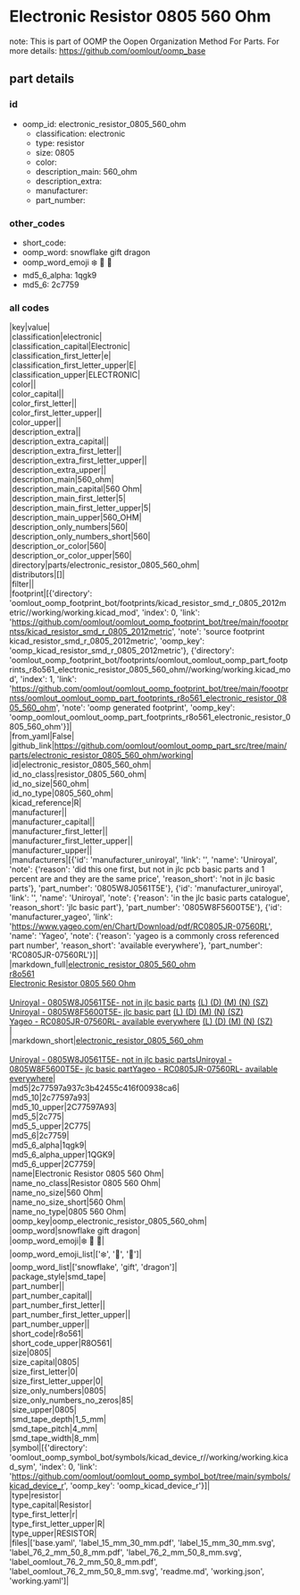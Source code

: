 # Electronic Resistor 0805 560 Ohm  

note: This is part of OOMP the Oopen Organization Method For Parts. For more details: https://github.com/oomlout/oomp_base

##  part details





### id
* oomp_id: electronic_resistor_0805_560_ohm
  * classification: electronic
  * type: resistor
  * size: 0805
  * color: 
  * description_main: 560_ohm
  * description_extra: 
  * manufacturer: 
  * part_number: 

### other_codes
* short_code: 
* oomp_word: snowflake gift dragon
* oomp_word_emoji :snowflake: :gift: :dragon:
* md5_6_alpha: 1qgk9
* md5_6: 2c7759

### all codes 
|key|value|  
|classification|electronic|  
|classification_capital|Electronic|  
|classification_first_letter|e|  
|classification_first_letter_upper|E|  
|classification_upper|ELECTRONIC|  
|color||  
|color_capital||  
|color_first_letter||  
|color_first_letter_upper||  
|color_upper||  
|description_extra||  
|description_extra_capital||  
|description_extra_first_letter||  
|description_extra_first_letter_upper||  
|description_extra_upper||  
|description_main|560_ohm|  
|description_main_capital|560 Ohm|  
|description_main_first_letter|5|  
|description_main_first_letter_upper|5|  
|description_main_upper|560_OHM|  
|description_only_numbers|560|  
|description_only_numbers_short|560|  
|description_or_color|560|  
|description_or_color_upper|560|  
|directory|parts/electronic_resistor_0805_560_ohm|  
|distributors|[]|  
|filter||  
|footprint|[{'directory': 'oomlout_oomp_footprint_bot/footprints/kicad_resistor_smd_r_0805_2012metric//working/working.kicad_mod', 'index': 0, 'link': 'https://github.com/oomlout/oomlout_oomp_footprint_bot/tree/main/foootprntss/kicad_resistor_smd_r_0805_2012metric', 'note': 'source footprint kicad_resistor_smd_r_0805_2012metric', 'oomp_key': 'oomp_kicad_resistor_smd_r_0805_2012metric'}, {'directory': 'oomlout_oomp_footprint_bot/footprints/oomlout_oomlout_oomp_part_footprints_r8o561_electronic_resistor_0805_560_ohm//working/working.kicad_mod', 'index': 1, 'link': 'https://github.com/oomlout/oomlout_oomp_footprint_bot/tree/main/foootprntss/oomlout_oomlout_oomp_part_footprints_r8o561_electronic_resistor_0805_560_ohm', 'note': 'oomp generated footprint', 'oomp_key': 'oomp_oomlout_oomlout_oomp_part_footprints_r8o561_electronic_resistor_0805_560_ohm'}]|  
|from_yaml|False|  
|github_link|https://github.com/oomlout/oomlout_oomp_part_src/tree/main/parts/electronic_resistor_0805_560_ohm/working|  
|id|electronic_resistor_0805_560_ohm|  
|id_no_class|resistor_0805_560_ohm|  
|id_no_size|560_ohm|  
|id_no_type|0805_560_ohm|  
|kicad_reference|R|  
|manufacturer||  
|manufacturer_capital||  
|manufacturer_first_letter||  
|manufacturer_first_letter_upper||  
|manufacturer_upper||  
|manufacturers|[{'id': 'manufacturer_uniroyal', 'link': '', 'name': 'Uniroyal', 'note': {'reason': 'did this one first, but not in jlc pcb basic parts and 1 percent are and they are the same price', 'reason_short': 'not in jlc basic parts'}, 'part_number': '0805W8J0561T5E'}, {'id': 'manufacturer_uniroyal', 'link': '', 'name': 'Uniroyal', 'note': {'reason': 'in the jlc basic parts catalogue', 'reason_short': 'jlc basic part'}, 'part_number': '0805W8F5600T5E'}, {'id': 'manufacturer_yageo', 'link': 'https://www.yageo.com/en/Chart/Download/pdf/RC0805JR-07560RL', 'name': 'Yageo', 'note': {'reason': 'yageo is a commonly cross referenced part number', 'reason_short': 'available everywhere'}, 'part_number': 'RC0805JR-07560RL'}]|  
|markdown_full|[electronic_resistor_0805_560_ohm](https://github.com/oomlout/oomlout_oomp_part_src/tree/main/parts/electronic_resistor_0805_560_ohm/working)<br>[r8o561](https://github.com/oomlout/oomlout_oomp_part_src/tree/main/parts/electronic_resistor_0805_560_ohm/working)<br>[Electronic Resistor 0805 560 Ohm](https://github.com/oomlout/oomlout_oomp_part_src/tree/main/parts/electronic_resistor_0805_560_ohm/working)<br><br>[Uniroyal - 0805W8J0561T5E- not in jlc basic parts]() [(L)  ](https://www.lcsc.com/search?q=0805W8J0561T5E)[(D)  ](https://www.digikey.com/en/products?keywords=0805W8J0561T5E)[(M)  ](https://www.mouser.com/Search/Refine?Keyword=0805W8J0561T5E)[(N)  ](https://www.newark.com/search?st=0805W8J0561T5E)[(SZ)  ](https://so.szlcsc.com/global.html?k=0805W8J0561T5E)<br>[Uniroyal - 0805W8F5600T5E- jlc basic part]() [(L)  ](https://www.lcsc.com/search?q=0805W8F5600T5E)[(D)  ](https://www.digikey.com/en/products?keywords=0805W8F5600T5E)[(M)  ](https://www.mouser.com/Search/Refine?Keyword=0805W8F5600T5E)[(N)  ](https://www.newark.com/search?st=0805W8F5600T5E)[(SZ)  ](https://so.szlcsc.com/global.html?k=0805W8F5600T5E)<br>[Yageo - RC0805JR-07560RL- available everywhere](https://www.yageo.com/en/Chart/Download/pdf/RC0805JR-07560RL) [(L)  ](https://www.lcsc.com/search?q=RC0805JR-07560RL)[(D)  ](https://www.digikey.com/en/products?keywords=RC0805JR-07560RL)[(M)  ](https://www.mouser.com/Search/Refine?Keyword=RC0805JR-07560RL)[(N)  ](https://www.newark.com/search?st=RC0805JR-07560RL)[(SZ)  ](https://so.szlcsc.com/global.html?k=RC0805JR-07560RL)<br>|  
|markdown_short|[electronic_resistor_0805_560_ohm](https://github.com/oomlout/oomlout_oomp_part_src/tree/main/parts/electronic_resistor_0805_560_ohm/working)<br><br>[Uniroyal - 0805W8J0561T5E- not in jlc basic parts]()[Uniroyal - 0805W8F5600T5E- jlc basic part]()[Yageo - RC0805JR-07560RL- available everywhere](https://www.yageo.com/en/Chart/Download/pdf/RC0805JR-07560RL)|  
|md5|2c77597a937c3b42455c416f00938ca6|  
|md5_10|2c77597a93|  
|md5_10_upper|2C77597A93|  
|md5_5|2c775|  
|md5_5_upper|2C775|  
|md5_6|2c7759|  
|md5_6_alpha|1qgk9|  
|md5_6_alpha_upper|1QGK9|  
|md5_6_upper|2C7759|  
|name|Electronic Resistor 0805 560 Ohm|  
|name_no_class|Resistor 0805 560 Ohm|  
|name_no_size|560 Ohm|  
|name_no_size_short|560 Ohm|  
|name_no_type|0805 560 Ohm|  
|oomp_key|oomp_electronic_resistor_0805_560_ohm|  
|oomp_word|snowflake gift dragon|  
|oomp_word_emoji|:snowflake: :gift: :dragon:|  
|oomp_word_emoji_list|[':snowflake:', ':gift:', ':dragon:']|  
|oomp_word_list|['snowflake', 'gift', 'dragon']|  
|package_style|smd_tape|  
|part_number||  
|part_number_capital||  
|part_number_first_letter||  
|part_number_first_letter_upper||  
|part_number_upper||  
|short_code|r8o561|  
|short_code_upper|R8O561|  
|size|0805|  
|size_capital|0805|  
|size_first_letter|0|  
|size_first_letter_upper|0|  
|size_only_numbers|0805|  
|size_only_numbers_no_zeros|85|  
|size_upper|0805|  
|smd_tape_depth|1_5_mm|  
|smd_tape_pitch|4_mm|  
|smd_tape_width|8_mm|  
|symbol|[{'directory': 'oomlout_oomp_symbol_bot/symbols/kicad_device_r//working/working.kicad_sym', 'index': 0, 'link': 'https://github.com/oomlout/oomlout_oomp_symbol_bot/tree/main/symbols/kicad_device_r', 'oomp_key': 'oomp_kicad_device_r'}]|  
|type|resistor|  
|type_capital|Resistor|  
|type_first_letter|r|  
|type_first_letter_upper|R|  
|type_upper|RESISTOR|  
|files|['base.yaml', 'label_15_mm_30_mm.pdf', 'label_15_mm_30_mm.svg', 'label_76_2_mm_50_8_mm.pdf', 'label_76_2_mm_50_8_mm.svg', 'label_oomlout_76_2_mm_50_8_mm.pdf', 'label_oomlout_76_2_mm_50_8_mm.svg', 'readme.md', 'working.json', 'working.yaml']|  
